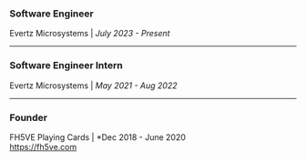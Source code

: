 ### Software Engineer 
Evertz Microsystems | *July 2023 - Present*

---
### Software Engineer Intern 
Evertz Microsystems | *May 2021 - Aug 2022*

---
### Founder 
FH5VE Playing Cards | *Dec 2018 - June 2020   
https://fh5ve.com 
